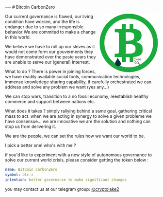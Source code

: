 --- # Bitcoin CarbonZero

![btc-z](btc-z.svg)
<style>
img[alt=btc-z] { max-width: 20vw; float: right }
</style>

Our current governance is flawed, our living condition have worsen,
and the life is endanger due to so many irresponsible behavior
We are commited to make a change in this world.

We believe we have to roll up our sleves as it would not come form our gouverments
they have demonstrated over the paste years they are unable to serve our (general) interrest.

What to do ?
There is power in joining forces, we have readily available social tools,
communication technologies, immense knowledege sharing capability,
if carefully orchestrated we can address and solve any problem we want
(yes any...)

We can stop wars, transition to a no fossil economy, reestablish healthy commerce and support
between nations etc.

What does it takes ? simply rallying behind a same goal, gathering critical mass to act.
when we are acting in synergy to solve a given probleme we have consensue...
we are innovative we are the solution and nothing can stop us from delivering it.


We are the people, we can set the rules how we want our world to be.

I pick a better one! who's with me ?


if you'd like to experiment with a new style of autonomous governance
to solve our current world crisis, please consider getting the token below :

```yaml
name: Bitcoin CarbonZero
symbol: btc-z
intention: better governance to make significant changes
```

you may contact us
at our telegram group: [@cryptolake2](https://t.me/cryptolake2)

